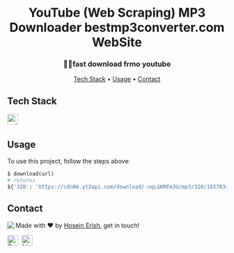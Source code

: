 <h1 align="center">
	YouTube (Web Scraping) MP3 Downloader bestmp3converter.com WebSite
</h1>

<h3 align="center">
	💁‍♂️fast download frmo youtube
</h3>

<p align="center">
	<a href="#tech-stack">Tech Stack</a> •
	<a href="#usage">Usage</a> • 
	<a href="#contact">Contact</a> 
</p>

## Tech Stack
<img src="https://img.shields.io/badge/Python-05122A?style=flat&logo=python" alt="python Badge" height="25">&nbsp;

## Usage
To use this project, follow the steps above:
```python
$ download(url)
# returns
${'320': 'https://cdn06.yt2api.com/download/-nqLGKMfmJU/mp3/320/1657034974/5dd0ee2bd00b8a1196719f978e374ae63009122c115087336f751ddef18a81e1/1', '256': 'https://cdn06.yt2api.com/download/-nqLGKMfmJU/mp3/256/1657034974/5dd0ee2bd00b8a1196719f978e374ae63009122c115087336f751ddef18a81e1/1', '192': 'https://cdn06.yt2api.com/download/-nqLGKMfmJU/mp3/192/1657034974/5dd0ee2bd00b8a1196719f978e374ae63009122c115087336f751ddef18a81e1/1', '128': 'https://cdn06.yt2api.com/download/-nqLGKMfmJU/mp3/128/1657034974/5dd0ee2bd00b8a1196719f978e374ae63009122c115087336f751ddef18a81e1/1', '64': 'https://cdn06.yt2api.com/download/-nqLGKMfmJU/mp3/64/1657034974/5dd0ee2bd00b8a1196719f978e374ae63009122c115087336f751ddef18a81e1/1'}
```

## Contact
<img align="left" src="https://avatars.githubusercontent.com/hoseinerish?size=100">

Made with ❤️ by [Hosein Erish](https://github.com/hoseinerish), get in touch!

<a href="mailto:thehoseinerish@gmail.com" target="_blank"><img src="https://img.shields.io/badge/Email-D14836?style=flat&logo=gmail&logoColor=white" alt="Email Badge" height="25"></a>&nbsp;
<a href="https://www.linkedin.com/in/hoseinerish" target="_blank"><img src="https://img.shields.io/badge/Linkedin-0077B5?style=flat&logo=linkedin&logoColor=white" alt="LinkedIn Badge" height="25"></a>&nbsp;

<br clear="left"/>
